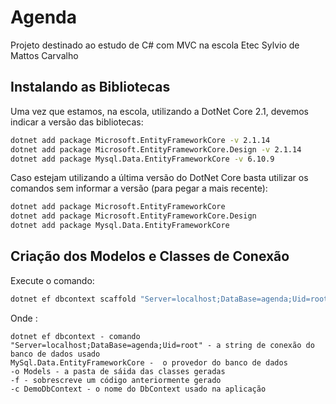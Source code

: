 # Agenda

Projeto destinado ao estudo de C# com MVC na escola Etec Sylvio de Mattos Carvalho

## Instalando as Bibliotecas

Uma vez que estamos, na escola, utilizando a DotNet Core 2.1, devemos indicar a versão das bibliotecas:

```bash 
dotnet add package Microsoft.EntityFrameworkCore -v 2.1.14
dotnet add package Microsoft.EntityFrameworkCore.Design -v 2.1.14
dotnet add package Mysql.Data.EntityFrameworkCore -v 6.10.9
```

Caso estejam utilizando a última versão do DotNet Core basta utilizar os comandos sem informar a versão (para pegar a mais recente):

```bash 
dotnet add package Microsoft.EntityFrameworkCore
dotnet add package Microsoft.EntityFrameworkCore.Design
dotnet add package Mysql.Data.EntityFrameworkCore
```

## Criação dos Modelos e Classes de Conexão

Execute o comando:

```bash
dotnet ef dbcontext scaffold "Server=localhost;DataBase=agenda;Uid=root" MySql.Data.EntityFrameworkCore -o Models -f -c AgendaDbContext
```

Onde :

```
dotnet ef dbcontext - comando
"Server=localhost;DataBase=agenda;Uid=root" - a string de conexão do banco de dados usado
MySql.Data.EntityFrameworkCore -  o provedor do banco de dados
-o Models - a pasta de sáida das classes geradas
-f - sobrescreve um código anteriormente gerado
-c DemoDbContext - o nome do DbContext usado na aplicação
```